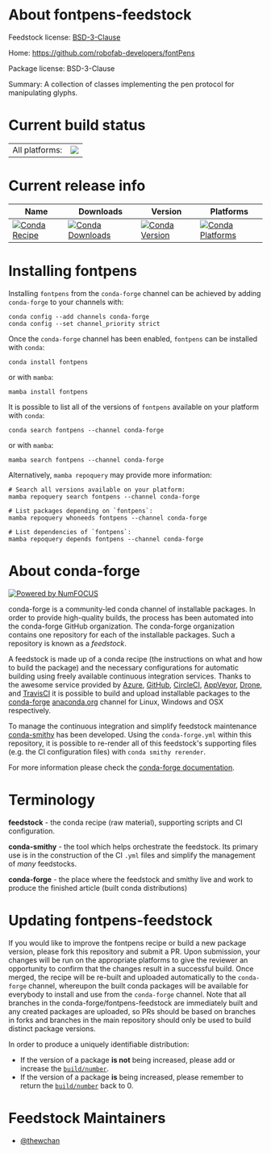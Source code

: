 About fontpens-feedstock
========================

Feedstock license: [BSD-3-Clause](https://github.com/conda-forge/fontpens-feedstock/blob/main/LICENSE.txt)

Home: https://github.com/robofab-developers/fontPens

Package license: BSD-3-Clause

Summary: A collection of classes implementing the pen protocol for manipulating glyphs.

Current build status
====================


<table><tr><td>All platforms:</td>
    <td>
      <a href="https://dev.azure.com/conda-forge/feedstock-builds/_build/latest?definitionId=20000&branchName=main">
        <img src="https://dev.azure.com/conda-forge/feedstock-builds/_apis/build/status/fontpens-feedstock?branchName=main">
      </a>
    </td>
  </tr>
</table>

Current release info
====================

| Name | Downloads | Version | Platforms |
| --- | --- | --- | --- |
| [![Conda Recipe](https://img.shields.io/badge/recipe-fontpens-green.svg)](https://anaconda.org/conda-forge/fontpens) | [![Conda Downloads](https://img.shields.io/conda/dn/conda-forge/fontpens.svg)](https://anaconda.org/conda-forge/fontpens) | [![Conda Version](https://img.shields.io/conda/vn/conda-forge/fontpens.svg)](https://anaconda.org/conda-forge/fontpens) | [![Conda Platforms](https://img.shields.io/conda/pn/conda-forge/fontpens.svg)](https://anaconda.org/conda-forge/fontpens) |

Installing fontpens
===================

Installing `fontpens` from the `conda-forge` channel can be achieved by adding `conda-forge` to your channels with:

```
conda config --add channels conda-forge
conda config --set channel_priority strict
```

Once the `conda-forge` channel has been enabled, `fontpens` can be installed with `conda`:

```
conda install fontpens
```

or with `mamba`:

```
mamba install fontpens
```

It is possible to list all of the versions of `fontpens` available on your platform with `conda`:

```
conda search fontpens --channel conda-forge
```

or with `mamba`:

```
mamba search fontpens --channel conda-forge
```

Alternatively, `mamba repoquery` may provide more information:

```
# Search all versions available on your platform:
mamba repoquery search fontpens --channel conda-forge

# List packages depending on `fontpens`:
mamba repoquery whoneeds fontpens --channel conda-forge

# List dependencies of `fontpens`:
mamba repoquery depends fontpens --channel conda-forge
```


About conda-forge
=================

[![Powered by
NumFOCUS](https://img.shields.io/badge/powered%20by-NumFOCUS-orange.svg?style=flat&colorA=E1523D&colorB=007D8A)](https://numfocus.org)

conda-forge is a community-led conda channel of installable packages.
In order to provide high-quality builds, the process has been automated into the
conda-forge GitHub organization. The conda-forge organization contains one repository
for each of the installable packages. Such a repository is known as a *feedstock*.

A feedstock is made up of a conda recipe (the instructions on what and how to build
the package) and the necessary configurations for automatic building using freely
available continuous integration services. Thanks to the awesome service provided by
[Azure](https://azure.microsoft.com/en-us/services/devops/), [GitHub](https://github.com/),
[CircleCI](https://circleci.com/), [AppVeyor](https://www.appveyor.com/),
[Drone](https://cloud.drone.io/welcome), and [TravisCI](https://travis-ci.com/)
it is possible to build and upload installable packages to the
[conda-forge](https://anaconda.org/conda-forge) [anaconda.org](https://anaconda.org/)
channel for Linux, Windows and OSX respectively.

To manage the continuous integration and simplify feedstock maintenance
[conda-smithy](https://github.com/conda-forge/conda-smithy) has been developed.
Using the ``conda-forge.yml`` within this repository, it is possible to re-render all of
this feedstock's supporting files (e.g. the CI configuration files) with ``conda smithy rerender``.

For more information please check the [conda-forge documentation](https://conda-forge.org/docs/).

Terminology
===========

**feedstock** - the conda recipe (raw material), supporting scripts and CI configuration.

**conda-smithy** - the tool which helps orchestrate the feedstock.
                   Its primary use is in the construction of the CI ``.yml`` files
                   and simplify the management of *many* feedstocks.

**conda-forge** - the place where the feedstock and smithy live and work to
                  produce the finished article (built conda distributions)


Updating fontpens-feedstock
===========================

If you would like to improve the fontpens recipe or build a new
package version, please fork this repository and submit a PR. Upon submission,
your changes will be run on the appropriate platforms to give the reviewer an
opportunity to confirm that the changes result in a successful build. Once
merged, the recipe will be re-built and uploaded automatically to the
`conda-forge` channel, whereupon the built conda packages will be available for
everybody to install and use from the `conda-forge` channel.
Note that all branches in the conda-forge/fontpens-feedstock are
immediately built and any created packages are uploaded, so PRs should be based
on branches in forks and branches in the main repository should only be used to
build distinct package versions.

In order to produce a uniquely identifiable distribution:
 * If the version of a package **is not** being increased, please add or increase
   the [``build/number``](https://docs.conda.io/projects/conda-build/en/latest/resources/define-metadata.html#build-number-and-string).
 * If the version of a package **is** being increased, please remember to return
   the [``build/number``](https://docs.conda.io/projects/conda-build/en/latest/resources/define-metadata.html#build-number-and-string)
   back to 0.

Feedstock Maintainers
=====================

* [@thewchan](https://github.com/thewchan/)

